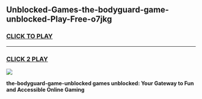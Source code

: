 
## Unblocked-Games-the-bodyguard-game-unblocked-Play-Free-o7jkg
<h3>
<a href="https://premium76.site?title=the-bodyguard-game-unblocked&ref=20M">CLICK TO PLAY</a></h3>
<hr>

<h3>
<a href="https://premium76.site?title=the-bodyguard-game-unblocked&ref=20M">CLICK 2 PLAY</a>
  
</h3>

<a href="https://premium76.site?title=the-bodyguard-game-unblocked&ref=19M"><img src="https://clearcache.store/games.png"></a>


**the-bodyguard-game-unblocked games unblocked: Your Gateway to Fun and Accessible Online Gaming**
